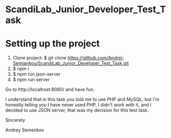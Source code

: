 # ScandiLab_Junior_Developer_Test_Task
# Setting up the project
1. Clone project: $ git clone https://github.com/Andrei-Semiankou/ScandiLab_Junior_Developer_Test_Task.git
2. $ npm i
3. $ npm run json-server
4. $ npm run server

Go to http://localhost:8080/ and have fun.

I understand that in this task you told me to use PHP and MySQL,
but I'm honestly telling you I have never used PHP, I didn't work with it, 
and I decided to use JSON server, that was my decision for this test task.

Sincerely

Andrey Semenkov